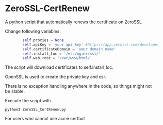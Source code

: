 # ZeroSSL-CertRenew
A python script that automatically renews the certificate on ZeroSSL

Change following variables:

``` python
        self.proxies = None
        self.apiKey = 'your api key' #https://app.zerossl.com/developer
        self.certificateDomain = 'your domain name'
        self.install_loc = '/etc/nginx/ssl/'
        self.web_root = '/var/www/html/'
```

The script will download certificates to self.install_loc.

OpenSSL is used to create the private key and csr.

There is no exception handling anywhere in the code, so things might not be stable.

Execute the script with

	python3 ZeroSSL_CertRenew.py

For users who cannot use acme certbot
